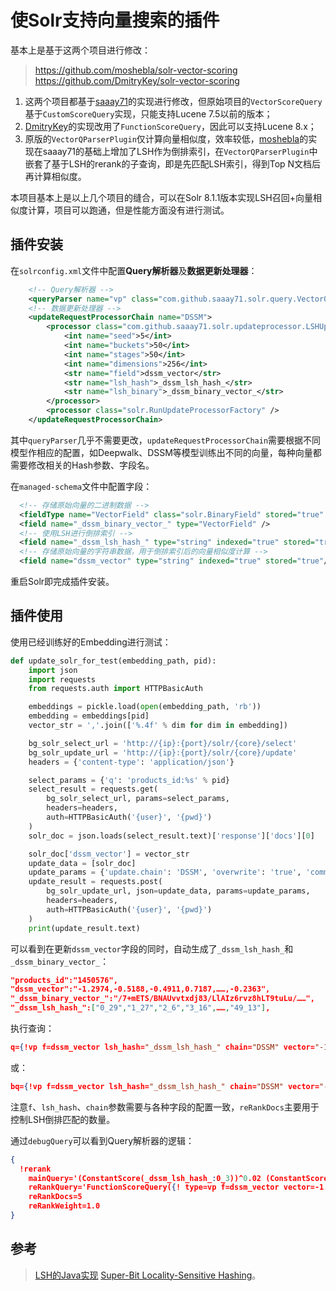 
# 使Solr支持向量搜索的插件

基本上是基于这两个项目进行修改：

> https://github.com/moshebla/solr-vector-scoring
> https://github.com/DmitryKey/solr-vector-scoring

1. 这两个项目都基于[saaay71](https://github.com/saaay71/solr-vector-scoring)的实现进行修改，但原始项目的```VectorScoreQuery```基于```CustomScoreQuery```实现，只能支持Lucene 7.5以前的版本；
2. [DmitryKey](https://github.com/DmitryKey/solr-vector-scoring)的实现改用了```FunctionScoreQuery```，因此可以支持Lucene 8.x；
3. 原版的```VectorQParserPlugin```仅计算向量相似度，效率较低，[moshebla](https://github.com/moshebla/solr-vector-scoring)的实现在saaay71的基础上增加了LSH作为倒排索引，在```VectorQParserPlugin```中嵌套了基于LSH的rerank的子查询，即是先匹配LSH索引，得到Top N文档后再计算相似度。

本项目基本上是以上几个项目的缝合，可以在Solr 8.1.1版本实现LSH召回+向量相似度计算，项目可以跑通，但是性能方面没有进行测试。

## 插件安装

在```solrconfig.xml```文件中配置**Query解析器**及**数据更新处理器**：

```xml
    <!-- Query解析器 -->
    <queryParser name="vp" class="com.github.saaay71.solr.query.VectorQParserPlugin" />
    <!-- 数据更新处理器 -->
    <updateRequestProcessorChain name="DSSM">
        <processor class="com.github.saaay71.solr.updateprocessor.LSHUpdateProcessorFactory" >
            <int name="seed">5</int>
            <int name="buckets">50</int>
            <int name="stages">50</int>
            <int name="dimensions">256</int>
            <str name="field">dssm_vector</str>
			<str name="lsh_hash">_dssm_lsh_hash_</str>
			<str name="lsh_binary">_dssm_binary_vector_</str>
        </processor>
        <processor class="solr.RunUpdateProcessorFactory" />
    </updateRequestProcessorChain>
```

其中```queryParser```几乎不需要更改，```updateRequestProcessorChain```需要根据不同模型作相应的配置，如Deepwalk、DSSM等模型训练出不同的向量，每种向量都需要修改相关的Hash参数、字段名。

在```managed-schema```文件中配置字段：

```xml
  <!-- 存储原始向量的二进制数据 -->
  <fieldType name="VectorField" class="solr.BinaryField" stored="true" indexed="false" multiValued="false"/>
  <field name="_dssm_binary_vector_" type="VectorField" />
  <!-- 使用LSH进行倒排索引 -->
  <field name="_dssm_lsh_hash_" type="string" indexed="true" stored="true" multiValued="true"/>
  <!-- 存储原始向量的字符串数据，用于倒排索引后的向量相似度计算 -->
  <field name="dssm_vector" type="string" indexed="true" stored="true"/>
```

重启Solr即完成插件安装。

## 插件使用

使用已经训练好的Embedding进行测试：

```python
def update_solr_for_test(embedding_path, pid):
    import json
    import requests
    from requests.auth import HTTPBasicAuth

    embeddings = pickle.load(open(embedding_path, 'rb'))
    embedding = embeddings[pid]
    vector_str = ','.join(['%.4f' % dim for dim in embedding])

    bg_solr_select_url = 'http://{ip}:{port}/solr/{core}/select'
    bg_solr_update_url = 'http://{ip}:{port}/solr/{core}/update'
    headers = {'content-type': 'application/json'}

    select_params = {'q': 'products_id:%s' % pid}
    select_result = requests.get(
        bg_solr_select_url, params=select_params,
        headers=headers,
        auth=HTTPBasicAuth('{user}', '{pwd}')
    )
    solr_doc = json.loads(select_result.text)['response']['docs'][0]

    solr_doc['dssm_vector'] = vector_str
    update_data = [solr_doc]
    update_params = {'update.chain': 'DSSM', 'overwrite': 'true', 'commit': 'true'}
    update_result = requests.post(
        bg_solr_update_url, json=update_data, params=update_params,
        headers=headers,
        auth=HTTPBasicAuth('{user}', '{pwd}')
    )
    print(update_result.text)
```

可以看到在更新```dssm_vector```字段的同时，自动生成了```_dssm_lsh_hash_```和```_dssm_binary_vector_```：

```json
"products_id":"1450576",
"dssm_vector":"-1.2974,-0.5188,-0.4911,0.7187,……,-0.2363",
"_dssm_binary_vector_":"/7+mETS/BNAUvvtxdj83/LlAIz6rvz8hLT9tuLu/……",
"_dssm_lsh_hash_":["0_29","1_27","2_6","3_16",……,"49_13"],
```

执行查询：

```json
q={!vp f=dssm_vector lsh_hash="_dssm_lsh_hash_" chain="DSSM" vector="-1.4609,-0.4210,-0.4715,0.0417,……,-0.1001" lsh="true" reRankDocs="5"}
```

或：

```json
bq={!vp f=dssm_vector lsh_hash="_dssm_lsh_hash_" chain="DSSM" vector="-1.4609,-0.4210,-0.4715,0.0417,……,-0.1001" lsh="true" reRankDocs="5"}
```

注意```f```、```lsh_hash```、```chain```参数需要与各种字段的配置一致，```reRankDocs```主要用于控制LSH倒排匹配的数量。

通过```debugQuery```可以看到Query解析器的逻辑：

```json
{
  !rerank
    mainQuery='(ConstantScore(_dssm_lsh_hash_:0_3))^0.02 (ConstantScore(_dssm_lsh_hash_:1_27))^0.02 …… (ConstantScore(_dssm_lsh_hash_:49_19))^0.02'
	reRankQuery='FunctionScoreQuery({! type=vp f=dssm_vector vector=-1.4609,-0.4210,-0.4715,0.0417,……,-0.1001 lsh=false v=}, scored by cosine(dssm_vector, doc))'
	reRankDocs=5
	reRankWeight=1.0
}
```

## 参考

> [LSH的Java实现](https://github.com/tdebatty/java-LSH)
> [Super-Bit Locality-Sensitive Hashing](https://proceedings.neurips.cc/paper/2012/file/072b030ba126b2f4b2374f342be9ed44-Paper.pdf)。

